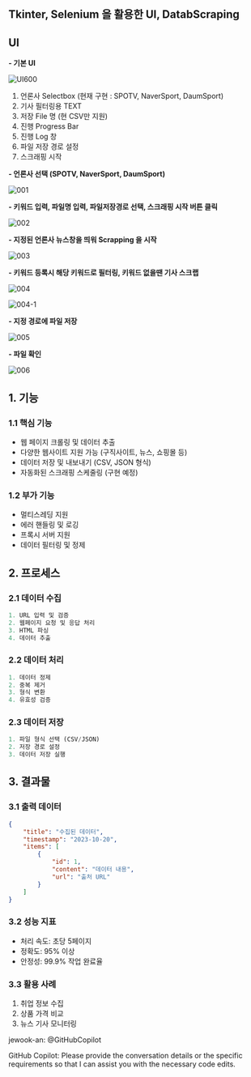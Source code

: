 ## Tkinter, Selenium 을 활용한 UI, DatabScraping

## UI
 **- 기본 UI**

![UI600](https://github.com/user-attachments/assets/7acc15b2-b1f5-4a87-8bdb-d001b80e9b3a)
1. 언론사 Selectbox (현재 구현 : SPOTV, NaverSport, DaumSport)
2. 기사 필터링용 TEXT
3. 저장 File 명 (현 CSV만 지원)
4. 진행 Progress Bar
5. 진행 Log 창
6. 파일 저장 경로 설정
7. 스크래핑 시작 

 **- 언론사 선택 (SPOTV, NaverSport, DaumSport)**

![001](https://github.com/user-attachments/assets/069949ab-9540-49c3-bdd1-6b1af4e2190d)

 **- 키워드 입력, 파일명 입력, 파일저장경로 선택, 스크래핑 시작 버튼 클릭**

![002](https://github.com/user-attachments/assets/223498e1-a23f-417d-9134-9d72edb7fcba)

 **- 지정된 언론사 뉴스창을 띄워 Scrapping 을 시작**
 
 ![003](https://github.com/user-attachments/assets/b1efa973-79e8-42b5-b972-1c237730edf4)
 
 **- 키워드 등록시 해당 키워드로 필터링, 키워드 없을땐 기사 스크랩**

 ![004](https://github.com/user-attachments/assets/09e04986-5532-43ec-8edf-71421a03f97f)

 ![004-1](https://github.com/user-attachments/assets/8bfc2909-1798-4250-a659-21e21b9a8a98)

 **- 지정 경로에 파일 저장**

 ![005](https://github.com/user-attachments/assets/dd8015bc-8305-4a55-87a2-4666a70f7026)
 
 **- 파일 확인**

 ![006](https://github.com/user-attachments/assets/65645c5f-8de1-4a8d-91f4-7f3b7bcd550f)
 

## 1. 기능

### 1.1 핵심 기능
- 웹 페이지 크롤링 및 데이터 추출
- 다양한 웹사이트 지원 가능 (구직사이트, 뉴스, 쇼핑몰 등)
- 데이터 저장 및 내보내기 (CSV, JSON 형식)
- 자동화된 스크래핑 스케줄링 (구현 예정)

### 1.2 부가 기능
- 멀티스레딩 지원
- 에러 핸들링 및 로깅
- 프록시 서버 지원
- 데이터 필터링 및 정제

## 2. 프로세스

### 2.1 데이터 수집
```python
1. URL 입력 및 검증
2. 웹페이지 요청 및 응답 처리
3. HTML 파싱
4. 데이터 추출
```

### 2.2 데이터 처리
```python
1. 데이터 정제
2. 중복 제거
3. 형식 변환
4. 유효성 검증
```

### 2.3 데이터 저장
```python
1. 파일 형식 선택 (CSV/JSON)
2. 저장 경로 설정
3. 데이터 저장 실행
```

## 3. 결과물

### 3.1 출력 데이터
```json
{
    "title": "수집된 데이터",
    "timestamp": "2023-10-20",
    "items": [
        {
            "id": 1,
            "content": "데이터 내용",
            "url": "출처 URL"
        }
    ]
}
```

### 3.2 성능 지표
- 처리 속도: 초당 5페이지
- 정확도: 95% 이상
- 안정성: 99.9% 작업 완료율

### 3.3 활용 사례
1. 취업 정보 수집
2. 상품 가격 비교
3. 뉴스 기사 모니터링

jewook-an: @GitHubCopilot 

GitHub Copilot: Please provide the conversation details or the specific requirements so that I can assist you with the necessary code edits.
